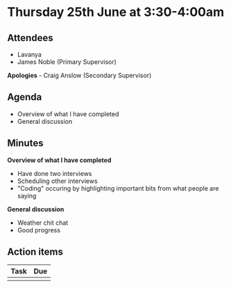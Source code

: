 # Thursday 25th June at 3:30-4:00am

## Attendees

- Lavanya
- James Noble (Primary Supervisor)

**Apologies** - Craig Anslow (Secondary Supervisor)

## Agenda

- Overview of what I have completed
- General discussion

## Minutes

**Overview of what I have completed**

- Have done two interviews
- Scheduling other interviews
- "Coding" occuring by highlighting important bits from what people are saying

**General discussion**

- Weather chit chat
- Good progress

## Action items

| Task | Due |
| ---- | --- |
|      |     |
